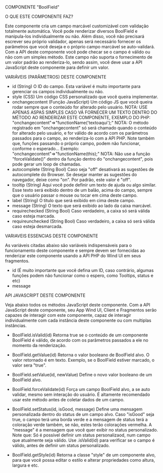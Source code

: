 COMPONENTE "BoolField"

O QUE ESTE COMPONENTE FAZ?

Este componente cria um campo marcável customizável com validação totalmente automática. Você pode renderizar diversos BoolField e manipula-los
individualmente ou não. Além disso, você não precisará escrever seu próprio validador, apenas será necessário fornecer os parâmetros que você
deseja e o próprio campo marcável se auto-validará. Com a API deste componente você pode checar se o campo é válido ou não com um simples método.
Este campo não suporta o fornecimento de um valor padrão ao renderiza-lo, sendo assim, você deve usar a API JavaScript deste componente para
definir um valor.

VARIÁVEIS (PARÂMETROS) DESTE COMPONENTE

- id (String)
    O ID do campo. Esta variável é muito importante para gerenciar os campos individualmente ou não.
- style (CSS)
    Um código CSS personalizado que você queira implementar.
- onchangecontent (Função JavaScript)
    Um código JS que você queira rodar sempre que o conteúdo for alterado pelo usuário.
    NOTA: USE APENAS ASPAS SIMPLES CASO VÁ FORNECER UM TEXTO DENTRO DO MÉTODO AO RENDERIZAR ESTE COMPONENTE, EXEMPLO DO PHP: "onchangecontent"=>"functionName('textoaqui');"
    NOTA: O método registrado em "onchangecontent" só será chamado quando o conteúdo for alterado pelo usuário, e for válido de acordo com os parâmetros
          passados para o campo, ao renderiza-lo com a API PHP. Note também que, funções passando o próprio campo, podem não funcionar, conforme o esperado...
          Exemplo: "onchangecontent"=>"functionName(this);"
    NOTA: Não use a função "forceValidate()" dentro da função dentro do "onchangecontent", pois pode gerar um loop de chamadas.
- autocomplete (String Bool)
    Caso seja "off" desativará as sugestões de autocomplete do Browser. Se desejar manter as sugestões do navegador, deixe como "on". Por padrão, este valor é "off".
- tooltip (String)
    Aqui você pode definir um texto de ajuda ou algo similar. Esse texto será exibido dentro de um balão, acima do campo, sempre que o usuário passar o mouse ou tocar
    em cima deste campo.
- label (String)
    O titulo que será exibido em cima deste campo.
- message (String)
    O texto que será exibido ao lado da caixa marcável.
- requirechecked (String Bool)
    Caso verdadeiro, a caixa só será válida caso esteja marcada.
- requireunchecked (String Bool)
    Caso verdadeiro, a caixa só será válida caso esteja desmarcada.

VARIAVEIS ESSENCIAS DESTE COMPONENTE

As variáveis citadas abaixo são variáveis indispensáveis para o funcionamento deste componente e sempre devem ser fornecidas ao renderizar este componente
usando a API PHP do Wind UI em seus fragmentos.

- id (É muito importante que você defina um ID, caso contrário, algumas funções podem não funcionar como o espero, como Tooltips, status e etc)
- message

API JAVASCRIPT DESTE COMPONENTE

Veja abaixo todos os métodos JavaScript deste componente. Com a API JavaScript deste componente, seu App Wind UI, Client e Fragmentos serão capazes de
interagir com este componente, capaz de interagir individualmente com cada instância deste componente ou com multiplas instâncias.

- BoolField.isValid(id)
    Retorna true se o conteúdo de um componente BoolField é válido, de acordo com os parâmetros passados a ele no momento da renderização.

- BoolField.getValue(id)
    Retorna o valor booleano de BoolField alvo. O valor retornado é em texto. Exemplo, se o BoolField estiver marcado, o valor sera "true".
    
- BoolField.setValue(id, newValue)
    Define o novo valor booleano de um BoolField alvo.

- BoolField.forceValidate(id)
    Força um campo BoolField alvo, a se auto validar, mesmo sem interação do usuário. É altamente recomendado usar este método antes de coletar dados de
    um campo.

- BoolField.setStatus(id, isGood, message)
    Define uma mensagem personalizada dentro do status de um campo alvo. Caso "isGood" seja true, o campo terá uma borda verde e a mensagem de status terá
    a coloração verde também, se não, estes terão colorações vermelha.
    A "message" é a mensagem que você quer exibir no status personalizado.
    Note que: Só é possível definir um status personalizaod, num campo que atualmente seja válido. Use .isValid(id) para verificar se o campo é válido,
    antes de definir um status personalizado.

- BoolField.getStyle(id)
    Retorna a classe "style" de um componente alvo, para que você possa editar o estilo e alterar propriedades como altura, largura e etc.